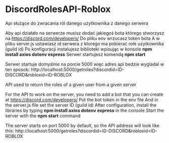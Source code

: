 # DiscordRolesAPI-Roblox
Api służące do zwracania ról danego użytkownika z danego serwera 

Aby api działało na serwerze musisz dodać jakiegoś bota którego stworzysz na https://discord.com/developers/
Do pliku env wrzucasz token bota
A w pliku server.js ustawiasz id serwera z ktorego ma pobierać role uzytkownika (guild id)
Po konfiguracji instalujesz biblioteki wpisując w konsole **npm install axios dotenv express**
Serwer startujesz komendą **npm start**

Serwer startuje domyślnie na porcie 5000 więc adres api bedzie wygladal w ten sposob:
http://localhost:5000/getroles?discordid=ID-DISCORD&robloxid=ID-ROBLOX


API used to return the roles of a given user from a given server 

For the API to work on the server, you need to add a bot that you can create at https://discord.com/developers/
Put the bot token in the env file
And in the server.js file  set the server ID (guild id)
After configuration,  install the libraries by typing **npm install axios dotenv express** in the console
Start the server with the **npm start** command

The server starts on port 5000 by default, so the API address will look like this:
http://localhost:5000/getroles?discordid=ID-DISCORD&robloxid=ID-ROBLOX  
